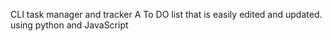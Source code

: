 CLI task manager and tracker
A To DO list that is easily edited and updated.
using python and JavaScript
